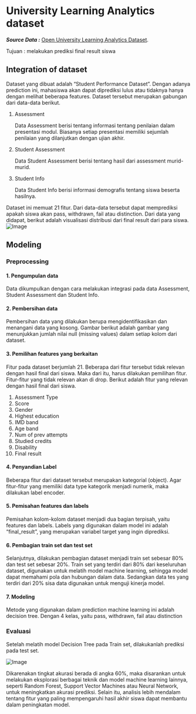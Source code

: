 # University Learning Analytics dataset

***Source Data :*** [Open University Learning Analytics Dataset](https://www.kaggle.com/datasets/anlgrbz/student-demographics-online-education-dataoulad).

Tujuan : melakukan prediksi final result siswa 

## Integration of dataset 
Dataset yang dibuat adalah “Student Performance Dataset”. Dengan adanya prediction ini, mahasiswa akan dapat diprediksi lulus atau tidaknya hanya dengan melihat beberapa features.
Dataset tersebut merupakan gabungan dari data-data berikut.
1. Assessment

   Data Assessment berisi tentang informasi tentang penilaian dalam presentasi
modul. Biasanya setiap presentasi memiliki sejumlah penilaian yang
dilanjutkan dengan ujian akhir.
2. Student Assessment
  
   Data Student Assessment berisi tentang hasil dari assessment murid-murid.
3. Student Info

   Data Student Info berisi informasi demografis tentang siswa beserta hasilnya.

Dataset ini memuat 21 fitur. Dari data-data tersebut dapat memprediksi apakah siswa akan pass, withdrawn, fail atau distinction. Dari data yang didapat, berikut adalah visualisasi distribusi dari final result dari para siswa. 
![Image](https://github.com/user-attachments/assets/7d1001f2-ffc8-485c-beee-82c03b5270af)

## Modeling
### Preprocessing 
#### 1. Pengumpulan data 
Data dikumpulkan dengan cara melakukan integrasi pada data Assessment, Student Assessment dan Student Info.
#### 2. Pembersihan data 
Pembersihan data yang dilakukan berupa mengidentifikasikan dan menangani data yang kosong. Gambar berikut adalah gambar yang menunjukkan jumlah nilai null (missing values) dalam setiap kolom dari dataset. 
#### 3. Pemilihan features yang berkaitan
Fitur pada dataset berjumlah 21. Beberapa dari fitur tersebut tidak relevan dengan hasil final dari siswa. Maka dari itu, harus dilakukan pemilihan fitur. Fitur-fitur yang tidak relevan akan di drop. Berikut adalah fitur yang relevan dengan hasil final dari siswa. 
1. Assessment Type 
2. Score
3. Gender
4. Highest education
5. IMD band
6. Age band
7. Num of prev attempts
8. Studied credits
9. Disability
10. Final result
#### 4. Penyandian Label
Beberapa fitur dari dataset tersebut merupakan kategorial (object). Agar fitur-fitur yang memiliki data type kategorik menjadi numerik, maka dilakukan label encoder. 
#### 5. Pemisahan features dan labels 
Pemisahan kolom-kolom dataset menjadi dua bagian terpisah, yaitu features dan labels. Labels yang digunakan dalam model ini adalah “final_result”, yang merupakan variabel target yang ingin diprediksi. 
#### 6. Pembagian train set dan test set 
Selanjutnya, dilakukan pembagian dataset menjadi train set sebesar 80% dan test set sebesar 20%. Train set yang terdiri dari 80% dari keseluruhan dataset, digunakan untuk melatih model machine learning, sehingga model dapat memahami pola dan hubungan dalam data. Sedangkan data tes yang terdiri dari 20% sisa data digunakan untuk menguji kinerja model. 
#### 7. Modeling
Metode yang digunakan dalam prediction machine learning ini adalah decision tree. Dengan 4 kelas, yaitu  pass, withdrawn, fail atau distinction

### Evaluasi 
Setelah melatih model Decision Tree pada Train set, dilakukanlah prediksi pada test set. 

![Image](https://github.com/user-attachments/assets/1a7dc29f-a9b9-4446-acb2-905bec86dd2b)

Dikarenakan tingkat akurasi berada di angka 60%, maka disarankan untuk melakukan eksplorasi berbagai teknik dan model machine learning lainnya, seperti Random Forest, Support Vector Machines atau Neural Network, untuk meningkatkan akurasi prediksi. Selain itu, analisis lebih mendalam tentang fitur yang paling mempengaruhi hasil akhir siswa dapat membantu dalam peningkatan model. 


